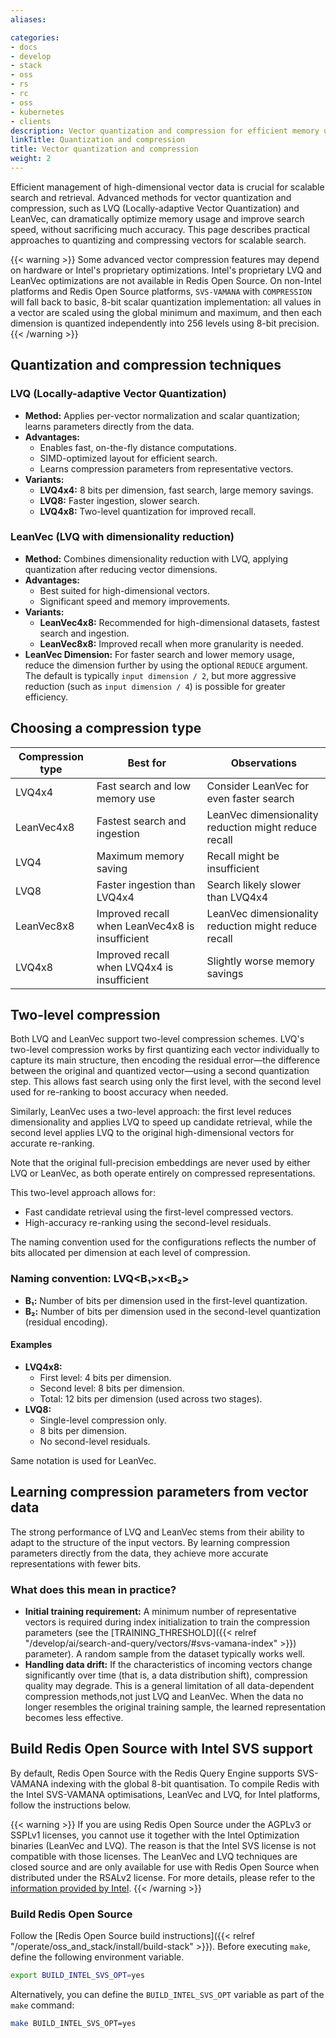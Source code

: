 ```yaml
---
aliases:

categories:
- docs
- develop
- stack
- oss
- rs
- rc
- oss
- kubernetes
- clients
description: Vector quantization and compression for efficient memory usage and search performance
linkTitle: Quantization and compression
title: Vector quantization and compression
weight: 2
---
```


Efficient management of high-dimensional vector data is crucial for scalable search and retrieval. Advanced methods for vector quantization and compression, such as LVQ (Locally-adaptive Vector Quantization) and LeanVec, can dramatically optimize memory usage and improve search speed, without sacrificing much accuracy. This page describes practical approaches to quantizing and compressing vectors for scalable search.

{{< warning >}}
Some advanced vector compression features may depend on hardware or Intel's proprietary optimizations. Intel's proprietary LVQ and LeanVec optimizations are not available in Redis Open Source. On non-Intel platforms and Redis Open Source platforms, `SVS-VAMANA` with `COMPRESSION` will fall back to basic, 8-bit scalar quantization implementation: all values in a vector are scaled using the global minimum and maximum, and then each dimension is quantized independently into 256 levels using 8-bit precision.
{{< /warning >}}

## Quantization and compression techniques

### LVQ (Locally-adaptive Vector Quantization)

* **Method:** Applies per-vector normalization and scalar quantization; learns parameters directly from the data.
* **Advantages:**
    * Enables fast, on-the-fly distance computations.
    * SIMD-optimized layout for efficient search.
    * Learns compression parameters from representative vectors.
* **Variants:**
    * **LVQ4x4:** 8 bits per dimension, fast search, large memory savings.
    * **LVQ8:** Faster ingestion, slower search.
    * **LVQ4x8:** Two-level quantization for improved recall.

### LeanVec (LVQ with dimensionality reduction)

* **Method:** Combines dimensionality reduction with LVQ, applying quantization after reducing vector dimensions.
* **Advantages:**
    * Best suited for high-dimensional vectors.
    * Significant speed and memory improvements.
* **Variants:**
    * **LeanVec4x8:** Recommended for high-dimensional datasets, fastest search and ingestion.
    * **LeanVec8x8:** Improved recall when more granularity is needed.
* **LeanVec Dimension:** For faster search and lower memory usage, reduce the dimension further by using the optional `REDUCE` argument. The default is typically `input dimension / 2`, but more aggressive reduction (such as `input dimension / 4`) is possible for greater efficiency.

## Choosing a compression type

| Compression type     | Best for                                         | Observations                                            |
|----------------------|--------------------------------------------------|---------------------------------------------------------|
| LVQ4x4               | Fast search and low memory use                   | Consider LeanVec for even faster search                 |
| LeanVec4x8           | Fastest search and ingestion                     | LeanVec dimensionality reduction might reduce recall    |
| LVQ4                 | Maximum memory saving                            | Recall might be insufficient                            |
| LVQ8                 | Faster ingestion than LVQ4x4                     | Search likely slower than LVQ4x4                        |
| LeanVec8x8           | Improved recall when LeanVec4x8 is insufficient  | LeanVec dimensionality reduction might reduce recall    |
| LVQ4x8               | Improved recall when LVQ4x4 is insufficient      | Slightly worse memory savings                           |

## Two-level compression

Both LVQ and LeanVec support two-level compression schemes. LVQ's two-level compression works by first quantizing each vector individually to capture its main structure, then encoding the residual error&mdash;the difference between the original and quantized vector&mdash;using a second quantization step. This allows fast search using only the first level, with the second level used for re-ranking to boost accuracy when needed.

Similarly, LeanVec uses a two-level approach: the first level reduces dimensionality and applies LVQ to speed up candidate retrieval, while the second level applies LVQ to the original high-dimensional vectors for accurate re-ranking.

Note that the original full-precision embeddings are never used by either LVQ or LeanVec, as both operate entirely on compressed representations.

This two-level approach allows for:

* Fast candidate retrieval using the first-level compressed vectors.
* High-accuracy re-ranking using the second-level residuals.

The naming convention used for the configurations reflects the number of bits allocated per dimension at each level of compression.

### Naming convention: LVQ<B₁>x<B₂>

* **B₁:** Number of bits per dimension used in the first-level quantization.
* **B₂:** Number of bits per dimension used in the second-level quantization (residual encoding).

#### Examples

* **LVQ4x8:**
    * First level: 4 bits per dimension.
    * Second level: 8 bits per dimension.
    * Total: 12 bits per dimension (used across two stages).
* **LVQ8:**
    * Single-level compression only.
    * 8 bits per dimension.
    * No second-level residuals.

Same notation is used for LeanVec.

## Learning compression parameters from vector data

The strong performance of LVQ and LeanVec stems from their ability to adapt to the structure of the input vectors. By learning compression parameters directly from the data, they achieve more accurate representations with fewer bits.

### What does this mean in practice?

* **Initial training requirement:**
    A minimum number of representative vectors is required during index initialization to train the compression parameters (see the [TRAINING_THRESHOLD]({{< relref "/develop/ai/search-and-query/vectors/#svs-vamana-index" >}}) parameter). A random sample from the dataset typically works well.
* **Handling data drift:**
    If the characteristics of incoming vectors change significantly over time (that is, a data distribution shift), compression quality may degrade. This is a general limitation of all data-dependent compression methods,not just LVQ and LeanVec. When the data no longer resembles the original training sample, the learned representation becomes less effective.

## Build Redis Open Source with Intel SVS support

By default, Redis Open Source with the Redis Query Engine supports SVS-VAMANA indexing with the global 8-bit quantisation. To compile Redis with the Intel SVS-VAMANA optimisations, LeanVec and LVQ, for Intel platforms, follow the instructions below.

{{< warning >}}
If you are using Redis Open Source under the AGPLv3 or SSPLv1 licenses, you cannot use it together with the Intel Optimization binaries (LeanVec and LVQ). The reason is that the Intel SVS license is not compatible with those licenses.
The LeanVec and LVQ techniques are closed source and are only available for use with Redis Open Source when distributed under the RSALv2 license.
For more details, please refer to the [information provided by Intel](https://github.com/intel/ScalableVectorSearch).
{{< /warning >}}

### Build Redis Open Source

Follow the [Redis Open Source build instructions]({{< relref "/operate/oss_and_stack/install/build-stack" >}}). Before executing `make`, define the following environment variable.

```sh
export BUILD_INTEL_SVS_OPT=yes
```

Alternatively, you can define the `BUILD_INTEL_SVS_OPT` variable as part of the `make` command:

```sh
make BUILD_INTEL_SVS_OPT=yes
```
